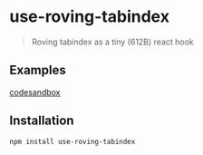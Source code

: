 # use-roving-tabindex

> Roving tabindex as a tiny (612B) react hook

## Examples

[codesandbox](https://codesandbox.io/s/use-roving-tabindex-examples-oh058?file=/src/index.js)

## Installation

```bash
npm install use-roving-tabindex
```
